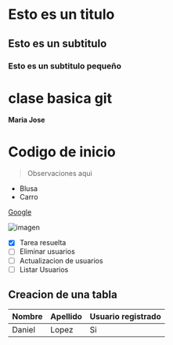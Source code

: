 # Esto es un titulo
## Esto es un subtitulo
### Esto es un subtitulo pequeño
# clase basica git 
**Maria Jose**
# Codigo de inicio
> Observaciones aqui
- Blusa
- Carro

[Google](https://google.com)

![imagen](https://img.freepik.com/foto-gratis/concepto-control-calidad-estandar-m_23-2150041859.jpg?w=740&t=st=1710200842~exp=1710201442~hmac=7f567a8c3c8a16904f0b177c3e51d4dedc28664bfdd027e3f0e9628ba0d2fe18)

- [x] Tarea resuelta
- [ ] Eliminar usuarios
- [ ] Actualizacion de usuarios
- [ ] Listar Usuarios

## Creacion de una tabla

| Nombre | Apellido | Usuario registrado
|------------| ---------| -----------|
| Daniel | Lopez | Si
